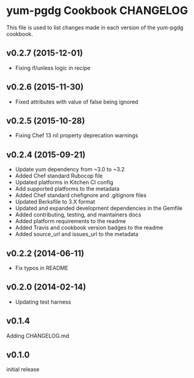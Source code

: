 # yum-pgdg Cookbook CHANGELOG
This file is used to list changes made in each version of the yum-pgdg cookbook.

## v0.2.7 (2015-12-01)
- Fixing if/unless logic in recipe

## v0.2.6 (2015-11-30)
- Fixed attributes with value of false being ignored

## v0.2.5 (2015-10-28)
- Fixing Chef 13 nil property deprecation warnings

## v0.2.4 (2015-09-21)
- Update yum dependency from ~3.0 to ~3.2
- Added Chef standard Rubocop file
- Updated platforms in Kitchen CI config
- Add supported platforms to the metadata
- Added Chef standard chefignore and .gitignore files
- Updated Berksfile to 3.X format
- Updated and expanded development dependencies in the Gemfile
- Added contributing, testing, and maintainers docs
- Added platform requirements to the readme
- Added Travis and cookbook version badges to the readme
- Added source_url and issues_url to the metadata

## v0.2.2 (2014-06-11)
- Fix typos in README

## v0.2.0 (2014-02-14)
- Updating test harness

## v0.1.4
Adding CHANGELOG.md

## v0.1.0
initial release
